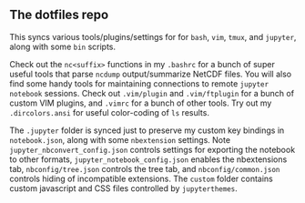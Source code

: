 ## The dotfiles repo
This syncs various tools/plugins/settings for for `bash`, `vim`, `tmux`, and `jupyter`, along with some `bin` scripts.

Check out the `nc<suffix>` functions in my `.bashrc` for a bunch of super useful tools that parse `ncdump` output/summarize NetCDF files. You will also find some handy tools for maintaining connections to remote `jupyter notebook` sessions. Check out `.vim/plugin` and `.vim/ftplugin` for a bunch of custom VIM plugins, and `.vimrc` for a bunch of other tools. Try out my `.dircolors.ansi` for useful color-coding of `ls` results.

The `.jupyter` folder is synced just to preserve my custom key bindings in `notebook.json`, along with some `nbextension` settings. Note `jupyter_nbconvert_config.json` controls settings for exporting the notebook to other formats, `jupyter_notebook_config.json` enables the nbextensions tab, `nbconfig/tree.json` controls the tree tab, and `nbconfig/common.json` controls hiding of incompatible extensions. The `custom` folder contains custom javascript and CSS files controlled by `jupyterthemes`. 

